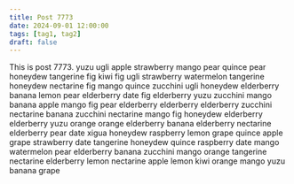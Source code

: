```yaml
---
title: Post 7773
date: 2024-09-01 12:00:00
tags: [tag1, tag2]
draft: false
---
```

This is post 7773.
yuzu
ugli
apple
strawberry
mango
pear
quince
pear
honeydew
tangerine
fig
kiwi
fig
ugli
strawberry
watermelon
tangerine
honeydew
nectarine
fig
mango
quince
zucchini
ugli
honeydew
elderberry
banana
lemon
pear
elderberry
date
fig
elderberry
yuzu
zucchini
mango
banana
apple
mango
fig
pear
elderberry
elderberry
elderberry
zucchini
nectarine
banana
zucchini
nectarine
mango
fig
honeydew
elderberry
elderberry
yuzu
orange
orange
elderberry
banana
elderberry
nectarine
elderberry
pear
date
xigua
honeydew
raspberry
lemon
grape
quince
apple
grape
strawberry
date
tangerine
honeydew
quince
raspberry
date
mango
watermelon
pear
elderberry
banana
zucchini
mango
orange
tangerine
nectarine
elderberry
lemon
nectarine
apple
lemon
kiwi
orange
mango
yuzu
banana
grape
